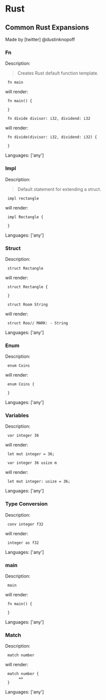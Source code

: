 # Rust

## Common Rust Expansions

Made by [twitter] @dustinknopoff

### Fn

Description:

> Creates Rust default function template.

` fn main`

will render:



```any
 fn main() {
     
 }
```

` fn divide divisor: i32, dividend: i32`

will render:



```any
 fn divide(divisor: i32, dividend: i32) {
     
 }
```

Languages: ['any']



### Impl

Description:

> Default statement for extending a struct.

` impl rectangle`

will render:



```any
 impl Rectangle {
     
 }
```

Languages: ['any']



### Struct

Description:

` struct Rectangle`

will render:



```any
 struct Rectangle {
     
 }
```

` struct Room String`

will render:



```any
 struct Roo// MARK: - String
```

Languages: ['any']



### Enum

Description:

` enum Coins`

will render:



```any
 enum Coins {
     
 }
```

Languages: ['any']



### Variables

Description:

` var integer 36`

will render:



```any
 let mut integer = 36;
```

` var integer 36 usize m`

will render:



```any
 let mut integer: usize = 36;
```

Languages: ['any']



### Type Conversion

Description:

` conv integer f32`

will render:



```any
 integer as f32
```

Languages: ['any']



### main

Description:

` main`

will render:



```any
 fn main() {
     
 }
```

Languages: ['any']



### Match

Description:

` match number`

will render:



```any
 match number {
      => 
 }
```

Languages: ['any']



